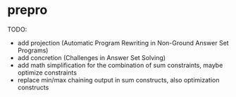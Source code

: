 # prepro

TODO:
- add projection (Automatic Program Rewriting in Non-Ground Answer Set Programs)
- add concretion (Challenges in Answer Set Solving)
- add math simplification for the combination of sum constraints, maybe optimize constraints
- replace min/max chaining output in sum constructs, also optimization constructs
